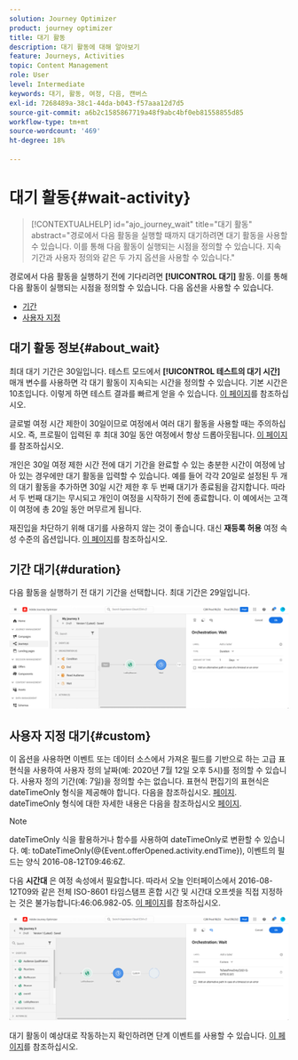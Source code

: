 ```yaml
---
solution: Journey Optimizer
product: journey optimizer
title: 대기 활동
description: 대기 활동에 대해 알아보기
feature: Journeys, Activities
topic: Content Management
role: User
level: Intermediate
keywords: 대기, 활동, 여정, 다음, 캔버스
exl-id: 7268489a-38c1-44da-b043-f57aaa12d7d5
source-git-commit: a6b2c1585867719a48f9abc4bf0eb81558855d85
workflow-type: tm+mt
source-wordcount: '469'
ht-degree: 18%

---
```


# 대기 활동{#wait-activity}

>[!CONTEXTUALHELP]
>id="ajo_journey_wait"
>title="대기 활동"
>abstract="경로에서 다음 활동을 실행할 때까지 대기하려면 대기 활동을 사용할 수 있습니다. 이를 통해 다음 활동이 실행되는 시점을 정의할 수 있습니다. 지속 기간과 사용자 정의와 같은 두 가지 옵션을 사용할 수 있습니다."

경로에서 다음 활동을 실행하기 전에 기다리려면 **[!UICONTROL 대기]** 활동. 이를 통해 다음 활동이 실행되는 시점을 정의할 수 있습니다. 다음 옵션을 사용할 수 있습니다.

* [기간](#duration)
* [사용자 지정](#custom)

<!--
* [Email send time optimization](#email_send_time_optimization)
* [Fixed date](#fixed_date) 
-->

## 대기 활동 정보{#about_wait}

최대 대기 기간은 30일입니다. 테스트 모드에서 **[!UICONTROL 테스트의 대기 시간]** 매개 변수를 사용하면 각 대기 활동이 지속되는 시간을 정의할 수 있습니다. 기본 시간은 10초입니다. 이렇게 하면 테스트 결과를 빠르게 얻을 수 있습니다. [이 페이지](../building-journeys/testing-the-journey.md)를 참조하십시오.

글로벌 여정 시간 제한이 30일이므로 여정에서 여러 대기 활동을 사용할 때는 주의하십시오. 즉, 프로필이 입력된 후 최대 30일 동안 여정에서 항상 드롭아웃됩니다. [이 페이지](../building-journeys/journey-gs.md#global_timeout)를 참조하십시오.

개인은 30일 여정 제한 시간 전에 대기 기간을 완료할 수 있는 충분한 시간이 여정에 남아 있는 경우에만 대기 활동을 입력할 수 있습니다. 예를 들어 각각 20일로 설정된 두 개의 대기 활동을 추가하면 30일 시간 제한 후 두 번째 대기가 종료됨을 감지합니다. 따라서 두 번째 대기는 무시되고 개인이 여정을 시작하기 전에 종료합니다. 이 예에서는 고객이 여정에 총 20일 동안 머무르게 됩니다.

재진입을 차단하기 위해 대기를 사용하지 않는 것이 좋습니다. 대신 **재등록 허용** 여정 속성 수준의 옵션입니다. [이 페이지](../building-journeys/journey-gs.md#entrance)를 참조하십시오.

## 기간 대기{#duration}

다음 활동을 실행하기 전 대기 기간을 선택합니다. 최대 기간은 29일입니다.

![](assets/journey55.png)

<!--
## Fixed date wait{#fixed_date}

Select the date for the execution of the next activity.

![](assets/journey56.png)

-->

## 사용자 지정 대기{#custom}

이 옵션을 사용하면 이벤트 또는 데이터 소스에서 가져온 필드를 기반으로 하는 고급 표현식을 사용하여 사용자 정의 날짜(예: 2020년 7월 12일 오후 5시)를 정의할 수 있습니다. 사용자 정의 기간(예: 7일)을 정의할 수는 없습니다. 표현식 편집기의 표현식은 dateTimeOnly 형식을 제공해야 합니다. 다음을 참조하십시오. [페이지](expression/expressionadvanced.md). dateTimeOnly 형식에 대한 자세한 내용은 다음을 참조하십시오 [페이지](expression/data-types.md).

>[!NOTE]
>
>dateTimeOnly 식을 활용하거나 함수를 사용하여 dateTimeOnly로 변환할 수 있습니다. 예: toDateTimeOnly(@{Event.offerOpened.activity.endTime}), 이벤트의 필드는 양식 2016-08-12T09:46:6Z.
>
>다음 **시간대** 은 여정 속성에서 필요합니다. 따라서 오늘 인터페이스에서 2016-08-12T09와 같은 전체 ISO-8601 타임스탬프 혼합 시간 및 시간대 오프셋을 직접 지정하는 것은 불가능합니다:46:06.982-05. [이 페이지](../building-journeys/timezone-management.md)를 참조하십시오.

![](assets/journey57.png)

대기 활동이 예상대로 작동하는지 확인하려면 단계 이벤트를 사용할 수 있습니다. [이 페이지](../reports/query-examples.md#common-queries)를 참조하십시오.

<!--## Email send time optimization{#email_send_time_optimization}

This type of wait uses a score calculated in Adobe Experience Platform. The score calculates the propensity to click or open an email in the future based on past behavior. Note that the algorithm calculating the score needs a certain amount of data to work. As a result, when it does not have enough data, the default wait time will apply. At publication time, you’ll be notified that the default time applies.

>[!NOTE]
>
>The first event of your journey must have a namespace.
>
>This capability is only available after an **[!UICONTROL Email]** activity. You need to have Adobe Campaign Standard.

1. In the **[!UICONTROL Amount of time]** field, define the number of hours to consider to optimize email sending.
1. In the **[!UICONTROL Optimization type]** field, choose if the optimization should increase clicks or opens.
1. In the **[!UICONTROL Default time]** field, define the default time to wait if the predictive send time score is not available.

    >[!NOTE]
    >
    >Note that the send time score can be unavailable because there is not enough data to perform the calculation. In this case, you will be informed, at publication time, that the default time applies.

![](assets/journey57bis.png)-->
